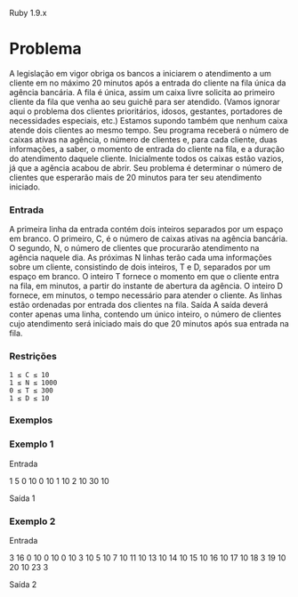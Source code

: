 Ruby 1.9.x

# Problema
A legislação em vigor obriga os bancos a iniciarem o atendimento a um cliente em no máximo 20 minutos após a entrada do cliente na fila única da agência bancária. A fila é única, assim um caixa livre solicita ao primeiro cliente da fila que venha ao seu guichê para ser atendido. (Vamos ignorar aqui o problema dos clientes prioritários, idosos, gestantes, portadores de necessidades especiais, etc.) Estamos supondo também que nenhum caixa atende dois clientes ao mesmo tempo. 
Seu programa receberá o número de caixas ativas na agência, o número de clientes e, para cada cliente, duas informações, a saber, o momento de entrada do cliente na fila, e a duração do atendimento daquele cliente. Inicialmente todos os caixas estão vazios, já que a agência acabou de abrir.
Seu problema é determinar o número de clientes que esperarão mais de 20 minutos para ter seu atendimento iniciado.

### Entrada
A primeira linha da entrada contém dois inteiros separados por um espaço em branco. O primeiro, C, é o número de caixas ativas na agência bancária. O segundo, N, o número de clientes que procurarão atendimento na agência naquele dia.
As próximas N linhas terão cada uma informações sobre um cliente, consistindo de dois inteiros, T e D, separados por um espaço em branco. O inteiro T fornece o momento em que o cliente entra na fila, em minutos, a partir do instante de abertura da agência. O inteiro D fornece, em minutos, o tempo necessário para atender o cliente.
As linhas estão ordenadas por entrada dos clientes na fila.
Saída
A saída deverá conter apenas uma linha, contendo um único inteiro, o número de clientes cujo atendimento será iniciado mais do que 20 minutos após sua entrada na fila.

### Restrições
```
1 ≤ C ≤ 10
1 ≤ N ≤ 1000
0 ≤ T ≤ 300
1 ≤ D ≤ 10
```
### Exemplos

### Exemplo 1
Entrada

1 5
0 10
0 10
1 10
2 10
30 10

Saída
1

### Exemplo 2
Entrada

3 16
0 10
0 10
0 10
3 10
5 10
7 10
11 10
13 10
14 10
15 10
16 10
17 10
18 3
19 10
20 10
23 3

Saída
2